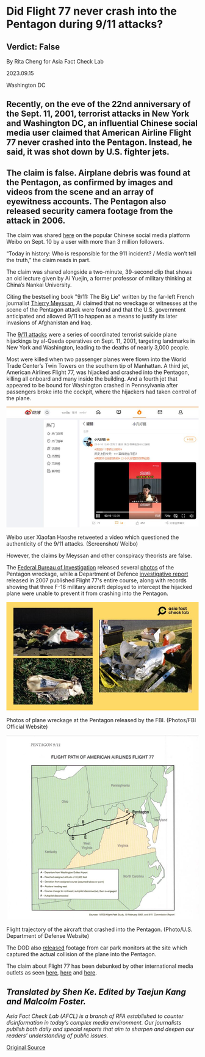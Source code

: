 # Did Flight 77 never crash into the Pentagon during 9/11 attacks?

## Verdict: False

By Rita Cheng for Asia Fact Check Lab

2023.09.15

Washington DC

## Recently, on the eve of the 22nd anniversary of the Sept. 11, 2001, terrorist attacks in New York and Washington DC, an influential Chinese social media user claimed that American Airline Flight 77 never crashed into the Pentagon. Instead, he said, it was shot down by U.S. fighter jets.

## The claim is false. Airplane debris was found at the Pentagon, as confirmed by images and videos from the scene and an array of eyewitness accounts. The Pentagon also released security camera footage from the attack in 2006.

The claim was shared [here](https://weibo.com/1659893422/NiHSnc6Uf?refer_flag=1001030103_) on the popular Chinese social media platform Weibo on Sept. 10 by a user with more than 3 million followers.

“Today in history: Who is responsible for the 911 incident? / Media won’t tell the truth,” the claim reads in part.

The claim was shared alongside a two-minute, 39-second clip that shows an old lecture given by Ai Yuejin, a former professor of military thinking at China’s Nankai University.

Citing the bestselling book "9/11: The Big Lie" written by the far-left French journalist [Thierry Meyssan](https://valdaiclub.com/about/experts/363/), Ai claimed that no wreckage or witnesses at the scene of the Pentagon attack were found and that the U.S. government anticipated and allowed 9/11 to happen as a means to justify its later invasions of Afghanistan and Iraq.

The [9/11 attacks](https://www.911memorial.org/911-faqs) were a series of coordinated terrorist suicide plane hijackings by al-Qaeda operatives on Sept. 11, 2001, targeting landmarks in New York and Washington, leading to the deaths of nearly 3,000 people.

Most were killed when two passenger planes were flown into the World Trade Center’s Twin Towers on the southern tip of Manhattan. A third jet, American Airlines Flight 77, was hijacked and crashed into the Pentagon, killing all onboard and many inside the building. And a fourth jet that appeared to be bound for Washington crashed in Pennsylvania after passengers broke into the cockpit, where the hijackers had taken control of the plane.

![1.jpeg](images/4PY6CPPOPBQODEVDTKI574S7ZM.png)

Weibo user Xiaofan Haoshe retweeted a video which questioned the authenticity of the 9/11 attacks. (Screenshot/ Weibo)

However, the claims by Meyssan and other conspiracy theorists are false.

The [Federal Bureau of Investigation](https://vault.fbi.gov/9-11-attacks-investigation-and-related-materials/9-11-images) released several [photos](https://vault.fbi.gov/9-11-attacks-investigation-and-related-materials/9-11-images/9-11-pentagon-debris-1) of the Pentagon wreckage, while a Department of Defence [investigative report](https://history.defense.gov/Portals/70/Documents/pentagon/Pentagon9-11.pdf) released in 2007 published Flight 77's entire course, along with records showing that three F-16 military aircraft deployed to intercept the hijacked plane were unable to prevent it from crashing into the Pentagon.

![3.jpg](images/U3ABYW5U5NNCRRUJTELDOUXDJ4.jpg)

Photos of plane wreckage at the Pentagon released by the FBI. (Photos/FBI Official Website)

![4.jpg](images/B55P4MCKDO22K7LPVLLYT3GLRQ.png)

Flight trajectory of the aircraft that crashed into the Pentagon. (Photo/U.S. Department of Defense Website)

The DOD also [released](https://www.youtube.com/watch?v=0SL2PzzOiF8) footage from car park monitors at the site which captured the actual collision of the plane into the Pentagon.

The claim about Flight 77 has been debunked by other international media outlets as seen [here](https://apnews.com/article/fact-check-911-pentagon-airplane-debris-598153051732), [here](https://www.usatoday.com/story/news/factcheck/2022/09/22/fact-check-baseless-claims-9-11-attack-pentagon-circulate/10390801002/) and [here](https://www.theguardian.com/world/2002/apr/01/september11.france).

## *Translated by Shen Ke. Edited by Taejun Kang and Malcolm Foster.*

*Asia Fact Check Lab (AFCL) is a branch of RFA established to counter disinformation in today’s complex media environment. Our journalists publish both daily and special reports that aim to sharpen and deepen our readers’ understanding of public issues.*



[Original Source](https://www.rfa.org/english/news/afcl/fact-check-911-09152023102155.html)